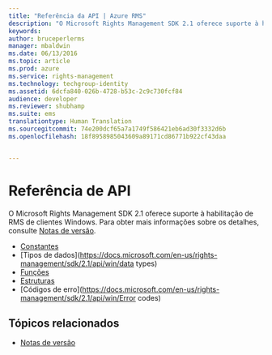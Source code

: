 ```yaml
---
title: "Referência da API | Azure RMS"
description: "O Microsoft Rights Management SDK 2.1 oferece suporte à habilitação de RMS de clientes Windows."
keywords: 
author: bruceperlerms
manager: mbaldwin
ms.date: 06/13/2016
ms.topic: article
ms.prod: azure
ms.service: rights-management
ms.technology: techgroup-identity
ms.assetid: 6dcfa840-026b-4728-b53c-2c9c730fcf84
audience: developer
ms.reviewer: shubhamp
ms.suite: ems
translationtype: Human Translation
ms.sourcegitcommit: 74e200dcf65a7a1749f586421eb6ad30f3332d6b
ms.openlocfilehash: 18f8958985043609a89171cd86771b922cf43daa


---
```


# Referência de API

O Microsoft Rights Management SDK 2.1 oferece suporte à habilitação de RMS de clientes Windows. Para obter mais informações sobre os detalhes, consulte [Notas de versão](release-notes-rtm.md).
- [Constantes](https://docs.microsoft.com/en-us/rights-management/sdk/2.1/api/win/constants)
- [Tipos de dados](https://docs.microsoft.com/en-us/rights-management/sdk/2.1/api/win/data types)
- [Funções](https://docs.microsoft.com/en-us/rights-management/sdk/2.1/api/win/functions)
- [Estruturas](https://docs.microsoft.com/en-us/rights-management/sdk/2.1/api/win/structures)
- [Códigos de erro](https://docs.microsoft.com/en-us/rights-management/sdk/2.1/api/win/Error codes)



## Tópicos relacionados

* [Notas de versão](release-notes-rtm.md)
 

 



<!--HONumber=Jun16_HO4-->


